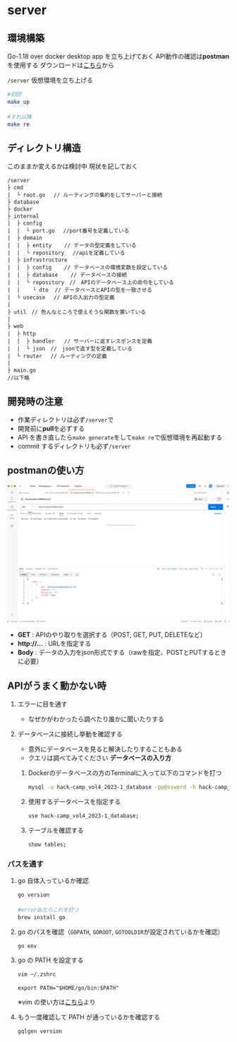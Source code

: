 # server

## 環境構築

Go-1.18 over
docker desktop app を立ち上げておく
API動作の確認は**postman**を使用する
ダウンロードは[こちら](https://www.postman.com/)から

`/server`
仮想環境を立ち上げる

```zsh
#初回
make up

#それ以降
make re
```

## ディレクトリ構造

このままか変えるかは検討中
現状を記しておく

```none
/server
├ cmd
|  └ root.go　 // ルーティングの集約をしてサーバーと接続
├ database
├ docker
├ internal
|  ├ config
|  |  └ port.go　 //port番号を定義している
|  ├ domain
|  |  ├ entity    // データの型定義をしている
|  |  └ repository　 //apiを定義している
|  ├ infrastructure
|  |  ├ config    // データベースの環境変数を設定している
|  |  ├ database    // データベースの接続
|  |  └ repository　//　APIのデータベース上の命令をしている
|  |    └ dto  // データベースとAPIの型を一致させる
|  └ usecase　 // APIの入出力の型定義
|
├ util　// 色んなところで使えそうな関数を置いている
|
├ web
|  ├ http　
|  |  ├ handler   // サーバーに返すレスポンスを定義
|  |  └ json　//　jsonで返す型を定義している
|  └ router　 // ルーティングの定義
|
├ main.go
//以下略
```

## 開発時の注意

- 作業ディレクトリは必ず`/server`で
- 開発前に**pull**を必ずする
- API を書き直したら`make generate`をして`make re`で仮想環境を再起動する
- commit するディレクトリも必ず`/server`

## postmanの使い方

![postmanの画面](image.png)

- **GET** : APIのやり取りを選択する（POST, GET, PUT, DELETEなど）
- **http://...** : URLを指定する
- **Body** : データの入力をjson形式でする（rawを指定、POSTとPUTするときに必要）

## APIがうまく動かない時

1. エラーに目を通す
   - なぜかがわかったら調べたり誰かに聞いたりする

2. データベースに接続し挙動を確認する
   - 意外にデータベースを見ると解決したりすることもある
   - クエリは調べてみてください
   **データベースの入り方**
   1. Dockerのデータベースの方のTerminalに入って以下のコマンドを打つ

      ```zsh
      mysql -u hack-camp_vol4_2023-1_database -pp@ssword -h hack-camp_vol4_2023-1_database -P 3306
      ```

   2. 使用するデータベースを指定する

      ```zsh
      use hack-camp_vol4_2023-1_database;
      ```

   3. テーブルを確認する

      ```zsh
      show tables;
      ```

### パスを通す

1. go 自体入っているか確認

   ```zsh
   go version

   #error出たらこれを打つ
   brew install go
   ```

2. go のパスを確認（`GOPATH`, `GOROOT`, `GOTOOLDIR`が設定されているかを確認）

   ```zsh
   go env
   ```

3. go の PATH を設定する

   ```zsh
   vim ~/.zshrc
   ```

   ```vim
   export PATH="$HOME/go/bin:$PATH"
   ```

   ※vim の使い方は[こちら](https://qiita.com/okamos/items/c97970ab34ff55ff3167)より

4. もう一度確認して PATH が通っているかを確認する

   ```zsh
   gqlgen version
   ```
